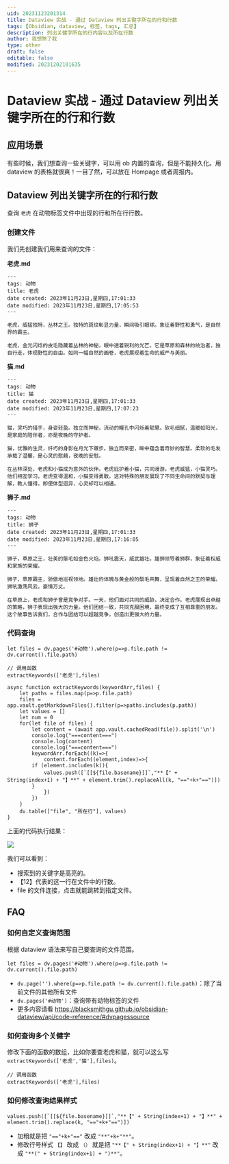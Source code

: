 ```yaml
---
uid: 20231123201314
title: Dataview 实战 - 通过 Dataview 列出关键字所在的行和行数
tags: [Obsidian, dataview, 标签，tags, 汇总]
description: 列出关健字所在的行内容以及所在行数
author: 我想煞了我
type: other
draft: false
editable: false
modified: 20231202101635
---
```


# Dataview 实战 - 通过 Dataview 列出关键字所在的行和行数

## 应用场景

有些时候，我们想查询一些关键字，可以用 ob 内置的查询，但是不能持久化。用 dataview 的表格就很爽！一目了然，可以放在 Hompage 或者周报内。

## Dataview 列出关键字所在的行和行数

查询 `老虎` 在动物标签文件中出现的行和所在行行数。

### 创建文件

我们先创建我们用来查询的文件：

**老虎.md**

```
---
tags: 动物
title: 老虎
date created: 2023年11月23日,星期四,17:01:33
date modified: 2023年11月23日,星期四,17:05:53
---

老虎，威猛独特，丛林之王。独特的斑纹彰显力量，瞬间吸引眼球。象征着野性和勇气，是自然界的霸主。

老虎，金光闪烁的皮毛隐藏着丛林的神秘，眼中透着锐利的光芒。它是草原和森林的统治者，独自行走，体现野性的自由。如同一幅自然的画卷，老虎展现着生命的威严与美丽。
```

**猫.md**

```
---
tags: 动物
title: 猫
date created: 2023年11月23日,星期四,17:01:33
date modified: 2023年11月23日,星期四,17:07:23
---

猫，灵巧的猎手，身姿轻盈。独立而神秘，流动的瞳孔中闪烁着聪慧。软毛细腻，温暖如阳光，是家庭的陪伴者，亦是夜晚的守护者。

猫，优雅的生灵，纤巧的身影在月光下踱步。独立而亲密，眸中蕴含着奇妙的智慧。柔软的毛发承载了温馨，是心灵的慰藉，夜晚的安慰。

在丛林深处，老虎和小猫成为意外的伙伴。老虎庇护着小猫，共同漫游。老虎威猛，小猫灵巧。他们相互学习，老虎变得温和，小猫变得勇敢。这对特殊的朋友展现了不同生命间的默契与理解，教人懂得，即便体型迥异，心灵却可以相通。
```

**狮子.md**

```
---
tags: 动物
title: 狮子
date created: 2023年11月23日,星期四,17:01:33
date modified: 2023年11月23日,星期四,17:16:05
---

狮子，草原之王，壮美的鬃毛如金色火焰。狮吼震天，威武雄壮。雄狮领导着狮群，象征着权威和家族的荣耀。

狮子，草原霸主，骄傲地巡视领地。雄壮的体魄与黄金般的鬃毛共舞，呈现着自然之王的荣耀。狮吼激荡风云，豪情万丈。

在草原上，老虎和狮子曾是竞争对手。一天，他们面对共同的威胁，决定合作。老虎展现出卓越的策略，狮子表现出强大的力量。他们团结一致，共同克服困境，最终变成了互相尊重的朋友。这个故事告诉我们，合作与团结可以超越竞争，创造出更强大的力量。
```

### 代码查询

```
let files = dv.pages('#动物').where(p=>p.file.path != dv.current().file.path)

// 调用函数
extractKeywords(['老虎'],files)

async function extractKeywords(keywordArr,files) {
	let paths = files.map(p=>p.file.path)
	files = app.vault.getMarkdownFiles().filter(p=>paths.includes(p.path))
	let values = []
	let num = 0
	for(let file of files) {
		let content = (await app.vault.cachedRead(file)).split('\n')
		console.log("===content===")
		console.log(content)
		console.log("===content===")
		keywordArr.forEach((k)=>{
			content.forEach((element,index)=>{
      	if (element.includes(k)){
      		values.push([`[[${file.basename}]]`,"**【" + String(index+1) + "】**" + element.trim().replaceAll(k, "=="+k+"==")])
      	}
			})
		})
	}
	dv.table(["file", "所在行"], values)
}
```

上面的代码执行结果：

![](https://cdn.pkmer.cn/images/202312021806167.bmp!pkmer)

我们可以看到：

- 搜索到的关键字是高亮的。
- 【12】代表的这一行在文件中的行数。
- file 的文件连接，点击就能跳转到指定文件。

## FAQ

### 如何自定义查询范围

根据 dataview 语法来写自己要查询的文件范围。

```
let files = dv.pages('#动物').where(p=>p.file.path != dv.current().file.path)
```

- `dv.page('').where(p=>p.file.path != dv.current().file.path)`：除了当前文件的其他所有文件
- `dv.pages('#动物')`：查询带有动物标签的文件
- 更多内容请看 <https://blacksmithgu.github.io/obsidian-dataview/api/code-reference/#dvpagessource>

### 如何查询多个关健字

修改下面的函数的数组，比如你要查老虎和猫，就可以这么写 `extractKeywords(['老虎','猫'],files)`。

```
// 调用函数
extractKeywords(['老虎'],files)
```

### 如何修改查询结果样式

```
values.push([`[[${file.basename}]]`,"**【" + String(index+1) + "】**" + element.trim().replace(k, "=="+k+"==")])
```

- 加粗就是把 `"=="+k+"=="` 改成 `"**"+k+"**"`。
- 修改行号样式 `【】` 改成 `（）` 就是把 `"**【" + String(index+1) + "】**"` 改成 `"**(" + String(index+1) + ")**"`。
